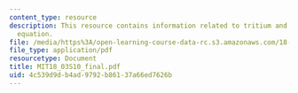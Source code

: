 ```yaml
---
content_type: resource
description: This resource contains information related to tritium and differential
  equation.
file: /media/https%3A/open-learning-course-data-rc.s3.amazonaws.com/18-03-differential-equations-spring-2010/4c539d9db4ad9792b86137a66ed7626b_MIT18_03S10_final.pdf
file_type: application/pdf
resourcetype: Document
title: MIT18_03S10_final.pdf
uid: 4c539d9d-b4ad-9792-b861-37a66ed7626b
---
```

